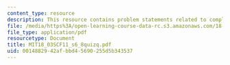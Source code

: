 ```yaml
---
content_type: resource
description: This resource contains problem statements related to complex exponentials.
file: /media/https%3A/open-learning-course-data-rc.s3.amazonaws.com/18-03sc-differential-equations-fall-2011/0014882942afbbd45690255d5b343537_MIT18_03SCF11_s6_8quizq.pdf
file_type: application/pdf
resourcetype: Document
title: MIT18_03SCF11_s6_8quizq.pdf
uid: 00148829-42af-bbd4-5690-255d5b343537
---
```

